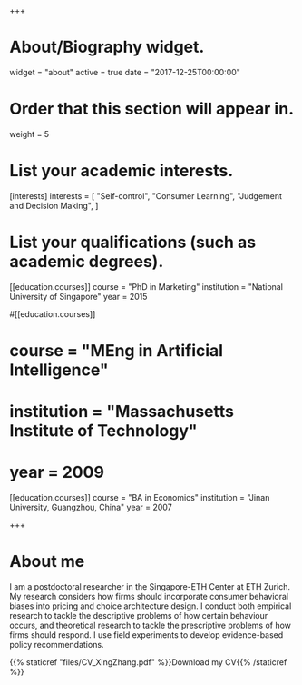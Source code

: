 +++
# About/Biography widget.
widget = "about"
active = true
date = "2017-12-25T00:00:00"

# Order that this section will appear in.
weight = 5

# List your academic interests.
[interests]
  interests = [
    "Self-control",
    "Consumer Learning",
	"Judgement and Decision Making",
  ]

# List your qualifications (such as academic degrees).
[[education.courses]]
  course = "PhD in Marketing"
  institution = "National University of Singapore"
  year = 2015

#[[education.courses]]
#  course = "MEng in Artificial Intelligence"
#  institution = "Massachusetts Institute of Technology"
#  year = 2009

[[education.courses]]
  course = "BA in Economics"
  institution = "Jinan University, Guangzhou, China"
  year = 2007
 
+++

# About me

I am a postdoctoral researcher in the Singapore-ETH Center at ETH Zurich. My research considers how firms should incorporate consumer behavioral biases into pricing and choice architecture design. I conduct both empirical research to tackle the descriptive problems of how certain behaviour occurs, and theoretical research to tackle the prescriptive problems of how firms should respond. I use field experiments to develop evidence-based policy recommendations.

{{% staticref "files/CV_XingZhang.pdf" %}}Download my CV{{% /staticref %}}
